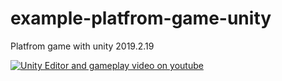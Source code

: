 # example-platfrom-game-unity
Platfrom game with unity 2019.2.19


[![Unity Editor and gameplay video on youtube ](https://i.ytimg.com/vi/JNYoJOGui6k/hqdefault.jpg)](https://youtu.be/JNYoJOGui6k)
